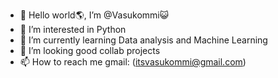- 👋 Hello world🌎, I’m @Vasukommi😺
- 👀 I’m interested in Python
- 🌱 I’m currently learning Data analysis and Machine Learning
- 💞️ I’m looking good collab projects
- 📫 How to reach me gmail: (itsvasukommi@gmail.com)

<!---
Vasukommi/Vasukommi is a ✨ special ✨ repository because its `README.md` (this file) appears on your GitHub profile.
You can click the Preview link to take a look at your changes.
--->
